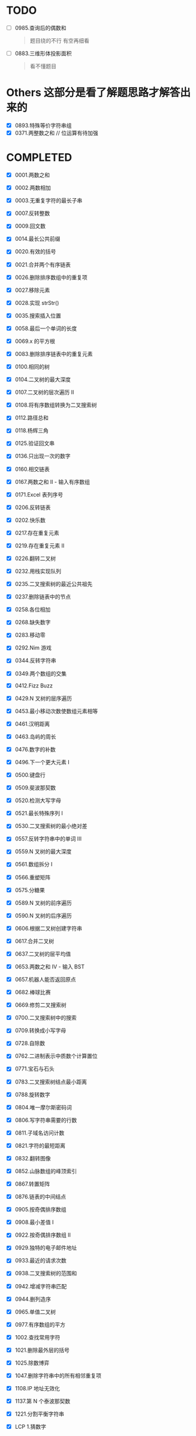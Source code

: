# TODO

- [ ] 0985.查询后的偶数和
  > 题目绕的不行 有空再细看
- [ ] 0883.三维形体投影面积
  > 看不懂题目

# Others 这部分是看了解题思路才解答出来的

- [x] 0893.特殊等价字符串组
- [x] 0371.两整数之和 // 位运算有待加强

# COMPLETED

- [x] 0001.两数之和
- [x] 0002.两数相加
- [x] 0003.无重复字符的最长子串
- [x] 0007.反转整数
- [x] 0009.回文数
- [x] 0014.最长公共前缀
- [x] 0020.有效的括号
- [x] 0021.合并两个有序链表
- [x] 0026.删除排序数组中的重复项
- [x] 0027.移除元素
- [x] 0028.实现 strStr()
- [x] 0035.搜索插入位置
- [x] 0058.最后一个单词的长度
- [x] 0069.x 的平方根
- [x] 0083.删除排序链表中的重复元素
- [x] 0100.相同的树
- [x] 0104.二叉树的最大深度
- [x] 0107.二叉树的层次遍历 II
- [x] 0108.将有序数组转换为二叉搜索树
- [x] 0112.路径总和
- [x] 0118.杨辉三角
- [x] 0125.验证回文串
- [x] 0136.只出现一次的数字
- [x] 0160.相交链表
- [x] 0167.两数之和 II - 输入有序数组
- [x] 0171.Excel 表列序号
- [x] 0206.反转链表
- [x] 0202.快乐数
- [x] 0217.存在重复元素
- [x] 0219.存在重复元素 II
- [x] 0226.翻转二叉树
- [x] 0232.用栈实现队列
- [x] 0235.二叉搜索树的最近公共祖先
- [x] 0237.删除链表中的节点
- [x] 0258.各位相加
- [x] 0268.缺失数字
- [x] 0283.移动零
- [x] 0292.Nim 游戏
- [x] 0344.反转字符串
- [x] 0349.两个数组的交集
- [x] 0412.Fizz Buzz
- [x] 0429.N 叉树的层序遍历
- [x] 0453.最小移动次数使数组元素相等
- [x] 0461.汉明距离
- [x] 0463.岛屿的周长
- [x] 0476.数字的补数
- [x] 0496.下一个更大元素 I
- [x] 0500.键盘行
- [x] 0509.斐波那契数
- [x] 0520.检测大写字母
- [x] 0521.最长特殊序列 Ⅰ
- [x] 0530.二叉搜索树的最小绝对差
- [x] 0557.反转字符串中的单词 III
- [x] 0559.N 叉树的最大深度
- [x] 0561.数组拆分 I
- [x] 0566.重塑矩阵
- [x] 0575.分糖果
- [x] 0589.N 叉树的前序遍历
- [x] 0590.N 叉树的后序遍历
- [x] 0606.根据二叉树创建字符串
- [x] 0617.合并二叉树
- [x] 0637.二叉树的层平均值
- [x] 0653.两数之和 IV - 输入 BST
- [x] 0657.机器人能否返回原点
- [x] 0682.棒球比赛
- [x] 0669.修剪二叉搜索树
- [x] 0700.二叉搜索树中的搜索
- [x] 0709.转换成小写字母
- [x] 0728.自除数
- [x] 0762.二进制表示中质数个计算置位
- [x] 0771.宝石与石头
- [x] 0783.二叉搜索树结点最小距离
- [x] 0788.旋转数字
- [x] 0804.唯一摩尔斯密码词
- [x] 0806.写字符串需要的行数
- [x] 0811.子域名访问计数
- [x] 0821.字符的最短距离
- [x] 0832.翻转图像
- [x] 0852.山脉数组的峰顶索引
- [x] 0867.转置矩阵
- [x] 0876.链表的中间结点
- [x] 0905.按奇偶排序数组
- [x] 0908.最小差值 I
- [x] 0922.按奇偶排序数组 II
- [x] 0929.独特的电子邮件地址
- [x] 0933.最近的请求次数
- [x] 0938.二叉搜索树的范围和
- [x] 0942.增减字符串匹配
- [x] 0944.删列造序
- [x] 0965.单值二叉树
- [x] 0977.有序数组的平方
- [x] 1002.查找常用字符
- [x] 1021.删除最外层的括号
- [x] 1025.除数博弈
- [x] 1047.删除字符串中的所有相邻重复项
- [x] 1108.IP 地址无效化
- [x] 1137.第 N 个泰波那契数
- [x] 1221.分割平衡字符串

- [x] LCP 1.猜数字
